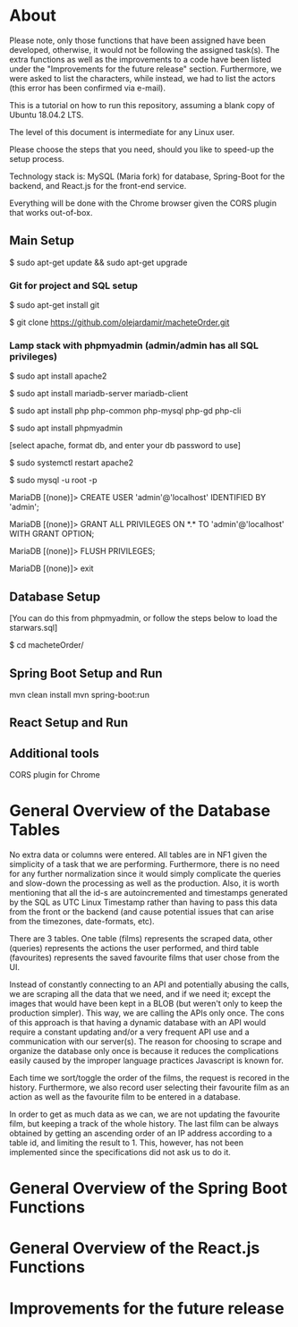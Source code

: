 # About

Please note, only those functions that have been assigned have been developed, otherwise, it would not be following the assigned task(s). The extra functions as well as the improvements to a code have been listed under the "Improvements for the future release" section. Furthermore, we were asked to list the characters, while instead, we had to list the actors (this error has been confirmed via e-mail).

This is a tutorial on how to run this repository, assuming a blank copy of Ubuntu 18.04.2 LTS.

The level of this document is intermediate for any Linux user.

Please choose the steps that you need, should you like to speed-up the setup process.

Technology stack is: MySQL (Maria fork) for database, Spring-Boot for the backend, and React.js for the front-end service.

Everything will be done with the Chrome browser given the CORS plugin that works out-of-box.

## Main Setup

$ sudo apt-get update && sudo apt-get upgrade

### Git for project and SQL setup

$ sudo apt-get install git

$ git clone https://github.com/olejardamir/macheteOrder.git


### Lamp stack with phpmyadmin (admin/admin has all SQL privileges)


$ sudo apt install apache2

$ sudo apt install mariadb-server mariadb-client

$ sudo apt install php php-common php-mysql php-gd php-cli 

$ sudo apt install phpmyadmin

[select apache, format db, and enter your db password to use]

$ sudo systemctl restart apache2

$ sudo mysql -u root -p


MariaDB [(none)]> CREATE USER 'admin'@'localhost' IDENTIFIED BY 'admin';

MariaDB [(none)]> GRANT ALL PRIVILEGES ON \*.\* TO 'admin'@'localhost' WITH GRANT OPTION;

MariaDB [(none)]> FLUSH PRIVILEGES;

MariaDB [(none)]> exit

## Database Setup

[You can do this from phpmyadmin, or follow the steps below to load the starwars.sql]

$ cd macheteOrder/

## Spring Boot Setup and Run
mvn clean install
mvn spring-boot:run

## React Setup and Run

## Additional tools
CORS plugin for Chrome

# General Overview of the Database Tables
No extra data or columns were entered. All tables are in NF1 given the simplicity of a task that we are performing. Furthermore, there is no need for any further normalization since it would simply complicate the queries and slow-down the processing as well as the production. Also, it is worth mentioning that all the id-s are autoincremented and timestamps generated by the SQL as UTC Linux Timestamp rather than having to pass this data from the front or the backend (and cause potential issues that can arise from the timezones, date-formats, etc).

There are 3 tables. One table (films) represents the scraped data, other (queries) represents the actions the user performed, and third table (favourites) represents the saved favourite films that user chose from the UI.

Instead of constantly connecting to an API and potentially abusing the calls, we are scraping all the data that we need, and if we need it; except the images that would have been kept in a BLOB (but weren't only to keep the production simpler). This way, we are calling the APIs only once. The cons of this approach is that having a dynamic database with an API would require a constant updating and/or a very frequent API use and a communication with our server(s). The reason for choosing to scrape and organize the database only once is because it reduces the complications easily caused by the improper language practices Javascript is known for.

Each time we sort/toggle the order of the films, the request is recored in the history. Furthermore, we also record user selecting their favourite film as an action as well as the favourite film to be entered in a database.

In order to get as much data as we can, we are not updating the favourite film, but keeping a track of the whole history. The last film can be always obtained by getting an ascending order of an IP address according to a table id, and limiting the result to 1. This, however, has not been implemented since the specifications did not ask us to do it.


# General Overview of the Spring Boot Functions
# General Overview of the React.js Functions

# Improvements for the future release
